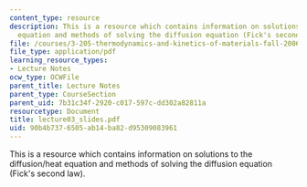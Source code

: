 ```yaml
---
content_type: resource
description: This is a resource which contains information on solutions to the diffusion/heat
  equation and methods of solving the diffusion equation (Fick's second law).
file: /courses/3-205-thermodynamics-and-kinetics-of-materials-fall-2006/90b4b7376505ab14ba82d95309083961_lecture03_slides.pdf
file_type: application/pdf
learning_resource_types:
- Lecture Notes
ocw_type: OCWFile
parent_title: Lecture Notes
parent_type: CourseSection
parent_uid: 7b31c34f-2920-c017-597c-dd302a82811a
resourcetype: Document
title: lecture03_slides.pdf
uid: 90b4b737-6505-ab14-ba82-d95309083961
---
```

This is a resource which contains information on solutions to the diffusion/heat equation and methods of solving the diffusion equation (Fick's second law).

